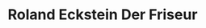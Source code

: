 ---
title: "Roland Eckstein Der Friseur"
url: /lauf-a-d-pegnitz/roland-eckstein-der-friseur/
shop: Friseur
---